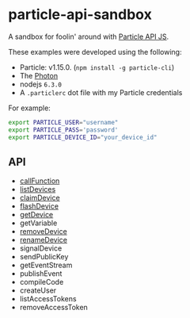 # particle-api-sandbox

A sandbox for foolin' around with [Particle API JS](https://docs.particle.io/reference/javascript/).

These examples were developed using the following:
* Particle: v1.15.0. (`npm install -g particle-cli`)
* The [Photon](https://store.particle.io/?product=particle-photon&utm_source=Proto&utm_medium=Button&utm_content=Photon&utm_campaign=Buy)
* nodejs `6.3.0`
* A `.particlerc` dot file with my Particle credentials

For example:

```bash
export PARTICLE_USER="username"
export PARTICLE_PASS='password'
export PARTICLE_DEVICE_ID="your_device_id"
```

## API
* [callFunction](callFunction/)
* [listDevices](listDevices/)
* [claimDevice](removeAndClaimDevice)
* [flashDevice](flashDevice/)
* [getDevice](getDevice/)
* getVariable
* [removeDevice](removeAndClaimDevice)
* [renameDevice](renameDevice/)
* signalDevice
* sendPublicKey
* getEventStream
* publishEvent
* compileCode
* createUser
* listAccessTokens
* removeAccessToken
